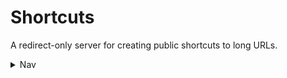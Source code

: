 # Shortcuts

A redirect-only server for creating public shortcuts to long URLs.

<details><summary>Nav</summary>

- [Home](https://cav.bar)
- [Docs](https://cav.bar/docs)
  - [Getting started](https://cav.bar/docs/getting-started)
  - [Routers](https://cav.bar/docs/routers)
  - [Endpoints](https://cav.bar/docs/endpoints)
  - [Request parsing](https://cav.bar/docs/request-parsing)
  - [Response resolution](https://cav.bar/docs/response-resolution)
  - [Context](https://cav.bar/docs/context)
  - [Error handling](https://cav.bar/docs/error-handling)
  - [Client fetch](https://cav.bar/docs/client-fetch)
  - [Assets](https://cav.bar/docs/assets)
  - [Bundles](https://cav.bar/docs/bundles)
  - [Web sockets](https://cav.bar/docs/web-sockets)
  - [API](https://cav.bar/docs/api)
- [Examples](https://cav.bar/examples)
  - [Blog](https://cav.bar/examples/blog): Markdown blogging
  - [Chat](https://cav.bar/examples/chat): Ephemeral chat rooms
  - 📍 [Shortcuts](https://cav.bar/examples/shortcuts): URL Shortening

</details>